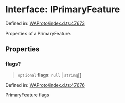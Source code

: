 # Interface: IPrimaryFeature

Defined in: [WAProto/index.d.ts:47673](https://github.com/Fokusdotid/bail/blob/fcd0cec6f26de1fb545eb2e03fa5c63fbad99d3d/WAProto/index.d.ts#L47673)

Properties of a PrimaryFeature.

## Properties

### flags?

> `optional` **flags**: `null` \| `string`[]

Defined in: [WAProto/index.d.ts:47676](https://github.com/Fokusdotid/bail/blob/fcd0cec6f26de1fb545eb2e03fa5c63fbad99d3d/WAProto/index.d.ts#L47676)

PrimaryFeature flags
